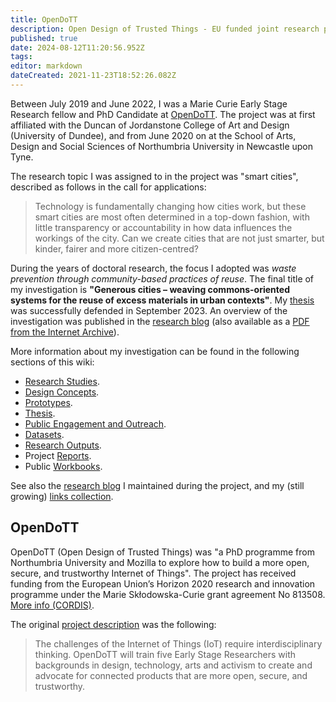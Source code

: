 ```yaml
---
title: OpenDoTT
description: Open Design of Trusted Things - EU funded joint research project (Northumbria University + Mozilla Foundation)
published: true
date: 2024-08-12T11:20:56.952Z
tags: 
editor: markdown
dateCreated: 2021-11-23T18:52:26.082Z
---
```


Between July 2019 and June 2022, I was a Marie Curie Early Stage Research fellow and PhD Candidate at [OpenDoTT](#opendott). The project was at first affiliated with the Duncan of Jordanstone College of Art and Design (University of Dundee), and from June 2020 on at the School of Arts, Design and Social Sciences of Northumbria University in Newcastle upon Tyne.

The research topic I was assigned to in the project was "smart cities", described as follows in the call for applications:

> Technology is fundamentally changing how cities work, but these smart cities are most often determined in a top-down fashion, with little transparency or accountability in how data influences the workings of the city. Can we create cities that are not just smarter, but kinder, fairer and more citizen-centred?

During the years of doctoral research, the focus I adopted was *waste prevention through community-based practices of reuse*. The final title of my investigation is **"Generous cities – weaving commons-oriented systems for the reuse of excess materials in urban contexts"**. My [thesis](thesis) was successfully defended in September 2023. An overview of the investigation was published in the [research blog](https://is.efeefe.me/opendott/generous-cities-summary) (also available as a [PDF from the Internet Archive](https://archive.org/details/generous-cities-summary)).

More information about my investigation can be found in the following sections of this wiki:

- [Research Studies](/opendott/studies).
- [Design Concepts](/opendott/concepts).
- [Prototypes](/opendott/prototypes).
- [Thesis](/opendott/thesis).
- [Public Engagement and Outreach](/opendott/public).
- [Datasets](/opendott/datasets).
- [Research Outputs](/opendott/outputs).
- Project [Reports](/opendott/reports/).
- Public [Workbooks](/opendott/workbooks).

See also the [research blog](https://is.efeefe.me/opendott) I maintained during the project, and my (still growing) [links collection](https://links.efeefe.me/?searchtags=opendott).

## OpenDoTT

OpenDoTT (Open Design of Trusted Things) was "a PhD programme from Northumbria University and Mozilla to explore how to build a more open, secure, and trustworthy Internet of Things". The project has received funding from the European Union’s Horizon 2020 research and innovation programme under the Marie Skłodowska-Curie grant agreement No 813508. [More info (CORDIS)](https://doi.org/10.3030/813508).

The original [project description](https://web.archive.org/web/20210517154503/https://opendott.org/) was the following:

> The challenges of the Internet of Things (IoT) require interdisciplinary thinking. OpenDoTT will train five Early Stage Researchers with backgrounds in design, technology, arts and activism to create and advocate for connected products that are more open, secure, and trustworthy.